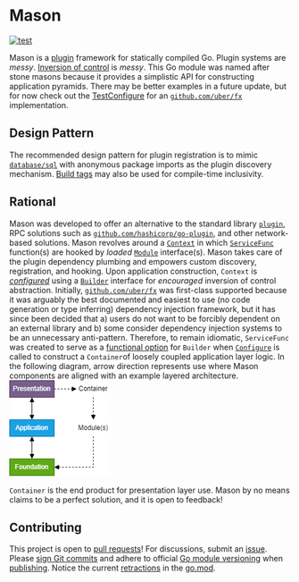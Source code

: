 # Mason
[![test](https://github.com/pedregon/mason/actions/workflows/test.yml/badge.svg?branch=main)](https://github.com/pedregon/mason/actions/workflows/test.yml)

Mason is a [plugin](https://eli.thegreenplace.net/2021/plugins-in-go/) framework for statically compiled Go.
Plugin systems are *messy*.
[Inversion of control](https://www.henrydu.com/2022/01/09/golang-inversion-of-control/) is *messy*.
This Go module was named after stone masons because it provides a simplistic API for constructing application pyramids.
There may be better examples in a future update, but for now check out the
[TestConfigure](https://github.com/pedregon/mason/blob/main/v1/module_test.go) for an
[`github.com/uber/fx`](https://uber-go.github.io/fx/) implementation.
## Design Pattern
The recommended design pattern for plugin registration is to mimic 
[`database/sql`](https://eli.thegreenplace.net/2019/design-patterns-in-gos-databasesql-package/) with anonymous
package imports as the plugin discovery mechanism. 
[Build tags](https://www.digitalocean.com/community/tutorials/customizing-go-binaries-with-build-tags) 
may also be used for compile-time inclusivity.
## Rational
Mason was developed to offer an alternative to the standard library [`plugin`](https://pkg.go.dev/plugin),
RPC solutions such as [`github.com/hashicorp/go-plugin`](https://github.com/hashicorp/go-plugin),
and other network-based solutions. Mason revolves around a 
[`Context`](https://github.com/pedregon/mason/blob/main/v1/context.go) in which 
[`ServiceFunc`](https://go.dev/tour/methods/14) function(s) are hooked by *loaded*
[`Module`](https://github.com/pedregon/mason/blob/main/v1/module.go) interface(s). Mason takes care
of the plugin dependency plumbing and empowers custom discovery, registration, and hooking. Upon application
construction, `Context` is
[*configured*](https://learn.microsoft.com/en-us/dotnet/core/extensions/dependency-injection) using a 
[`Builder`](https://github.com/pedregon/mason/blob/main/v1/mason.go) interface for *encouraged*
inversion of control abstraction. 
Initially, [`github.com/uber/fx`](https://uber-go.github.io/fx/) was first-class 
supported because it was arguably the best documented and easiest to use (no code generation or type inferring) 
dependency injection framework, but it has since been decided that a) users do not want to be forcibly dependent on 
an external library and b) some consider dependency injection systems to be an unnecessary anti-pattern. 
Therefore, to remain idiomatic, `ServiceFunc` was created to serve as a
[functional option](https://dave.cheney.net/2014/10/17/functional-options-for-friendly-apis) for `Builder` when
[`Configure`](https://github.com/pedregon/mason/blob/main/v1/mason.go) is called to construct a `Container`of 
loosely coupled application layer logic. In the following diagram, arrow direction represents use where Mason
components are aligned with an example layered architecture.
![layers](docs/layers.png)

`Container` is the end product for presentation layer use.
Mason by no means claims to be a perfect solution, and it is open to feedback!
## Contributing
This project is open to [pull requests](https://github.com/pedregon/mason/pulls)!
For discussions, submit an [issue](https://github.com/pedregon/mason/issues). Please
[sign Git commits](https://docs.github.com/en/authentication/managing-commit-signature-verification/signing-commits) and
adhere to official [Go module versioning](https://go.dev/doc/modules/version-numbers) when
[publishing](https://go.dev/doc/modules/publishing). Notice the current
[retractions](https://go.dev/ref/mod#go-mod-file-retract) in the [go.mod](https://proxy.golang.org/).